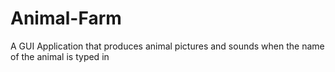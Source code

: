 # Animal-Farm

A GUI Application that produces animal pictures and sounds when the name of the animal is typed in 

